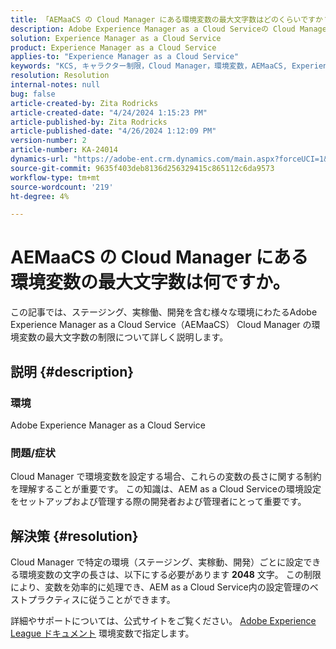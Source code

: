 ```yaml
---
title: 「AEMaaCS の Cloud Manager にある環境変数の最大文字数はどのくらいですか？」
description: Adobe Experience Manager as a Cloud Serviceの Cloud Manager で環境変数に設定される文字制限について説明します。
solution: Experience Manager as a Cloud Service
product: Experience Manager as a Cloud Service
applies-to: "Experience Manager as a Cloud Service"
keywords: "KCS, キャラクター制限，Cloud Manager，環境変数，AEMaaCS, Experience Manager, Adobe Experience Manager as a Cloud Service"
resolution: Resolution
internal-notes: null
bug: false
article-created-by: Zita Rodricks
article-created-date: "4/24/2024 1:15:23 PM"
article-published-by: Zita Rodricks
article-published-date: "4/26/2024 1:12:09 PM"
version-number: 2
article-number: KA-24014
dynamics-url: "https://adobe-ent.crm.dynamics.com/main.aspx?forceUCI=1&pagetype=entityrecord&etn=knowledgearticle&id=d65566ae-3c02-ef11-a1fe-6045bd0065b6"
source-git-commit: 9635f403deb8136d256329415c865112c6da9573
workflow-type: tm+mt
source-wordcount: '219'
ht-degree: 4%

---
```


# AEMaaCS の Cloud Manager にある環境変数の最大文字数は何ですか。


この記事では、ステージング、実稼働、開発を含む様々な環境にわたるAdobe Experience Manager as a Cloud Service（AEMaaCS） Cloud Manager の環境変数の最大文字数の制限について詳しく説明します。

## 説明 {#description}


### 環境

Adobe Experience Manager as a Cloud Service



### 問題/症状

Cloud Manager で環境変数を設定する場合、これらの変数の長さに関する制約を理解することが重要です。 この知識は、AEM as a Cloud Serviceの環境設定をセットアップおよび管理する際の開発者および管理者にとって重要です。


## 解決策 {#resolution}


Cloud Manager で特定の環境（ステージング、実稼動、開発）ごとに設定できる環境変数の文字の長さは、以下にする必要があります <b>2048</b> 文字。 この制限により、変数を効率的に処理でき、AEM as a Cloud Service内の設定管理のベストプラクティスに従うことができます。

詳細やサポートについては、公式サイトをご覧ください。 [Adobe Experience League ドキュメント](https://experienceleague.adobe.com/en/docs/experience-manager-cloud-service/content/implementing/using-cloud-manager/environment-variables) 環境変数で指定します。
